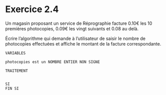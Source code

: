 # Exercice 2.4
Un magasin proposant un service de Réprographie facture 0.10€ les 10 premières photocopies, 0.09€ les vingt suivants et 0.08 au delà.

Écrire l’algorithme qui demande à l’utilisateur de saisir le nombre de photocopies effectuées et affiche le montant de la facture correspondante.


```
VARIABLES

photocopies est un NOMBRE ENTIER NON SIGNE

TRAITEMENT


SI
FIN SI
```
